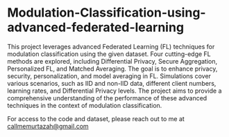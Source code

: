 # Modulation-Classification-using-advanced-federated-learning
This project leverages advanced Federated Learning (FL) techniques for modulation classification using the given dataset. 
Four cutting-edge FL methods are explored, including Differential Privacy, Secure Aggregation, Personalized FL, and Matched Averaging. 
The goal is to enhance privacy, security, personalization, and model averaging in FL. Simulations cover various scenarios, 
such as IID and non-IID data, different client numbers, learning rates, and Differential Privacy levels. 
The project aims to provide a comprehensive understanding of the performance of these advanced techniques in the context of modulation classification.

For access to the code and dataset, please reach out to me at callmemurtazah@gmail.com
